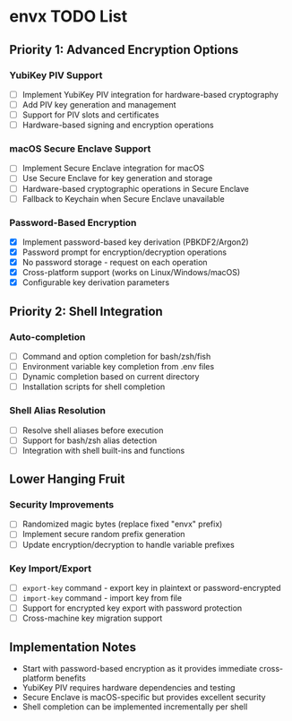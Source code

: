 # envx TODO List

## Priority 1: Advanced Encryption Options

### YubiKey PIV Support
- [ ] Implement YubiKey PIV integration for hardware-based cryptography
- [ ] Add PIV key generation and management
- [ ] Support for PIV slots and certificates
- [ ] Hardware-based signing and encryption operations

### macOS Secure Enclave Support
- [ ] Implement Secure Enclave integration for macOS
- [ ] Use Secure Enclave for key generation and storage
- [ ] Hardware-based cryptographic operations in Secure Enclave
- [ ] Fallback to Keychain when Secure Enclave unavailable

### Password-Based Encryption
- [x] Implement password-based key derivation (PBKDF2/Argon2)
- [x] Password prompt for encryption/decryption operations
- [x] No password storage - request on each operation
- [x] Cross-platform support (works on Linux/Windows/macOS)
- [x] Configurable key derivation parameters

## Priority 2: Shell Integration

### Auto-completion
- [ ] Command and option completion for bash/zsh/fish
- [ ] Environment variable key completion from .env files
- [ ] Dynamic completion based on current directory
- [ ] Installation scripts for shell completion

### Shell Alias Resolution
- [ ] Resolve shell aliases before execution
- [ ] Support for bash/zsh alias detection
- [ ] Integration with shell built-ins and functions

## Lower Hanging Fruit

### Security Improvements
- [ ] Randomized magic bytes (replace fixed "envx" prefix)
- [ ] Implement secure random prefix generation
- [ ] Update encryption/decryption to handle variable prefixes

### Key Import/Export
- [ ] `export-key` command - export key in plaintext or password-encrypted
- [ ] `import-key` command - import key from file
- [ ] Support for encrypted key export with password protection
- [ ] Cross-machine key migration support

## Implementation Notes

- Start with password-based encryption as it provides immediate cross-platform benefits
- YubiKey PIV requires hardware dependencies and testing
- Secure Enclave is macOS-specific but provides excellent security
- Shell completion can be implemented incrementally per shell
